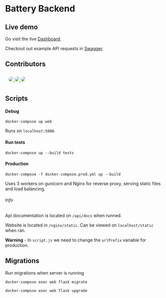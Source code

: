 # Battery Backend

## Live demo 

Go visit the live 
[Dashboard](http://178.128.44.159/static).

Checkout out example API requests in 
[Swagger](http://178.128.44.159/api/doc).


## Contributors 

<div style="padding: 10px;">
<a href="https://github.com/mprostakk">
  <img src="https://github.com/mprostakk.png?size=100" style="border-radius:50%">
</a>

<a href="https://github.com/NorbertOzga">
  <img src="https://github.com/NorbertOzga.png?size=100" style="border-radius:50%">
</a>

<a href="https://github.com/xszym">
  <img src="https://github.com/xszym.png?size=100" style="border-radius:50%">
</a>
</div>


## Scripts
#### Debug
```docker-compose up web```

Runs on ```localhost:5000```.
#### Run tests
```docker-compose up --build tests```

#### Production
```docker-compose -f docker-compose.prod.yml up --build```

Uses 3 workers on gunicorn and Nginx for reverse proxy, serving static files and load balancing.

###### Info

Api documentation is located on ```/api/docs``` when runned.

Website is located in ```/nginx/static```. Can be viewed on ```localhost/static``` when ran.

**Warning** - In ```script.js``` we need to change the ```urlPrefix``` variable for production.


## Migrations

Run migrations when server is running

```docker-compose exec web flask migrate```

```docker-compose exec web flask upgrade```
